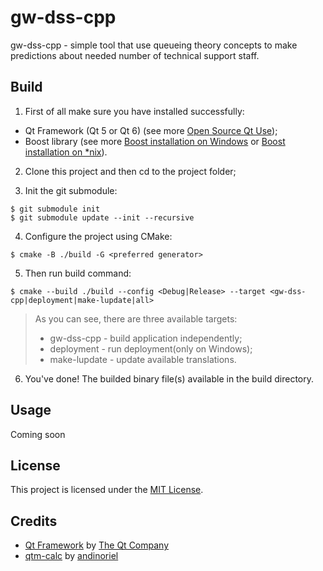 # gw-dss-cpp

gw-dss-cpp - simple tool that use queueing theory concepts to make predictions about needed number of technical support staff. 

## Build

1. First of all make sure you have installed successfully:
* Qt Framework (Qt 5 or Qt 6) (see more [Open Source Qt Use](https://www.qt.io/download-open-source));
* Boost library (see more [Boost installation on Windows](https://www.boost.org/doc/libs/1_75_0/more/getting_started/windows.html) or [Boost installation on *nix](https://www.boost.org/doc/libs/1_75_0/more/getting_started/unix-variants.html)).

2. Clone this project and then cd to the project folder;

3. Init the git submodule:
```
$ git submodule init
$ git submodule update --init --recursive
```

4. Configure the project using CMake:
```
$ cmake -B ./build -G <preferred generator>
```

5. Then run build command:
```
$ cmake --build ./build --config <Debug|Release> --target <gw-dss-cpp|deployment|make-lupdate|all>
```
> As you can see, there are three available targets:
> * gw-dss-cpp - build application independently;
> * deployment - run deployment(only on Windows);
> * make-lupdate - update available translations.

6. You've done! The builded binary file(s) available in the build directory.

## Usage

Coming soon

## License

This project is licensed under the [MIT License](LICENSE).

## Credits

* [Qt Framework](https://github.com/qt) by [The Qt Company](https://www.qt.io/)
* [qtm-calc](https://github.com/andinoriel/qtm-calc/) by [andinoriel](https://github.com/andinoriel/)
